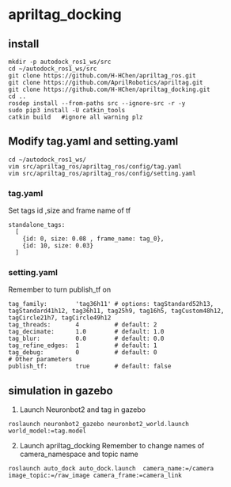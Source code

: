 # apriltag_docking

## install
```
mkdir -p autodock_ros1_ws/src
cd ~/autodock_ros1_ws/src
git clone https://github.com/H-HChen/apriltag_ros.git
git clone https://github.com/AprilRobotics/apriltag.git
git clone https://github.com/H-HChen/apriltag_docking.git
cd ..
rosdep install --from-paths src --ignore-src -r -y
sudo pip3 install -U catkin_tools
catkin build   #ignore all warning plz 
``` 

## Modify tag.yaml and setting.yaml
```
cd ~/autodock_ros1_ws/
vim src/apriltag_ros/apriltag_ros/config/tag.yaml
vim src/apriltag_ros/apriltag_ros/config/setting.yaml
```

### tag.yaml
Set tags id ,size and frame name of tf
```
standalone_tags:
  [
    {id: 0, size: 0.08 , frame_name: tag_0},
    {id: 10, size: 0.03}
  ]

```
### setting.yaml
Remember to turn publish_tf on
```
tag_family:        'tag36h11' # options: tagStandard52h13, tagStandard41h12, tag36h11, tag25h9, tag16h5, tagCustom48h12, tagCircle21h7, tagCircle49h12
tag_threads:       4          # default: 2
tag_decimate:      1.0        # default: 1.0
tag_blur:          0.0        # default: 0.0
tag_refine_edges:  1          # default: 1
tag_debug:         0          # default: 0
# Other parameters
publish_tf:        true       # default: false

```
## simulation in gazebo
1. Launch Neuronbot2 and tag in gazebo
```
roslaunch neuronbot2_gazebo neuronbot2_world.launch world_model:=tag.model

```
2. Launch apriltag_docking 
Remember to change names of camera_namespace and topic name
```
roslaunch auto_dock auto_dock.launch  camera_name:=/camera image_topic:=/raw_image camera_frame:=camera_link
```
